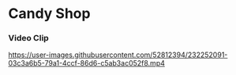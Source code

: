<h1>Candy Shop </h1>

<h3>Video Clip</h3>



https://user-images.githubusercontent.com/52812394/232252091-03c3a6b5-79a1-4ccf-86d6-c5ab3ac052f8.mp4

